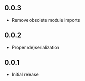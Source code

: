 ## 0.0.3
* Remove obsolete module imports

## 0.0.2
* Proper (de)serialization

## 0.0.1
* Initial release
